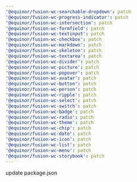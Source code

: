 ```yaml
---
'@equinor/fusion-wc-searchable-dropdown': patch
'@equinor/fusion-wc-progress-indicator': patch
'@equinor/fusion-wc-intersection': patch
'@equinor/fusion-wc-formfield': patch
'@equinor/fusion-wc-textinput': patch
'@equinor/fusion-wc-checkbox': patch
'@equinor/fusion-wc-markdown': patch
'@equinor/fusion-wc-skeleton': patch
'@equinor/fusion-wc-textarea': patch
'@equinor/fusion-wc-divider': patch
'@equinor/fusion-wc-picture': patch
'@equinor/fusion-wc-popover': patch
'@equinor/fusion-wc-avatar': patch
'@equinor/fusion-wc-button': patch
'@equinor/fusion-wc-person': patch
'@equinor/fusion-wc-ripple': patch
'@equinor/fusion-wc-select': patch
'@equinor/fusion-wc-switch': patch
'@equinor/fusion-wc-badge': patch
'@equinor/fusion-wc-radio': patch
'@equinor/fusion-wc-theme': patch
'@equinor/fusion-wc-chip': patch
'@equinor/fusion-wc-date': patch
'@equinor/fusion-wc-icon': patch
'@equinor/fusion-wc-list': patch
'@equinor/fusion-wc-menu': patch
'@equinor/fusion-wc-storybook': patch
---
```


update package.json
